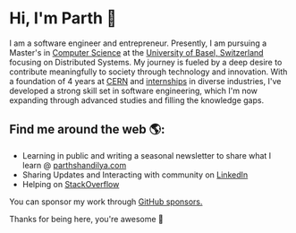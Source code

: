 # Hi, I'm Parth 👋 

I am a software engineer and entrepreneur. Presently, I am pursuing a Master's in [Computer Science](https://dmi.unibas.ch/de/studium/computer-science-informatik/master) at the [University of Basel, Switzerland](https://www.unibas.ch/en/University/About-University.html) focusing on Distributed Systems. My journey is fueled by a deep desire to contribute meaningfully to society through technology and innovation. With a foundation of 4 years at [CERN](https://home.cern) and [internships](https://www.parthshandilya.com/resume#internships) in diverse industries, I've developed a strong skill set in software engineering, which I'm now expanding through advanced studies and filling the knowledge gaps.

## Find me around the web 🌎:

- Learning in public and writing a seasonal newsletter to share what I learn @ [parthshandilya.com](https://www.parthshandilya.com/blog/)
- Sharing Updates and Interacting with community on [LinkedIn](https://www.linkedin.com/in/parths007/)
- Helping on [StackOverflow](https://stackoverflow.com/users/7994074/parths007?tab=profile)

You can sponsor my work through [GitHub sponsors.](https://github.com/sponsors/ParthS007)

Thanks for being here, you're awesome 🙌
